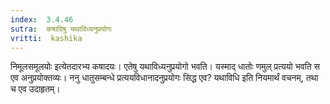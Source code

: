 ```yaml
---
index:  3.4.46
sutra:  कषादिषु यथाविध्यनुप्रयोगः
vritti:  kashika 
---
```


निमूलसमूलयोः इत्येतदारभ्य कषादयः। एतेषु यथाविध्यनुप्रयोगो भवति। यस्माद् धातोः णमुल् प्रत्ययो भवति स एव अनुप्रयोक्तव्यः। ननु धातुसम्बन्धे प्रत्ययविधानादनुप्रयोगः सिद्ध एव? यथाविधि इति नियमार्थं वचनम्, तथा च एव उदाहृतम्।

